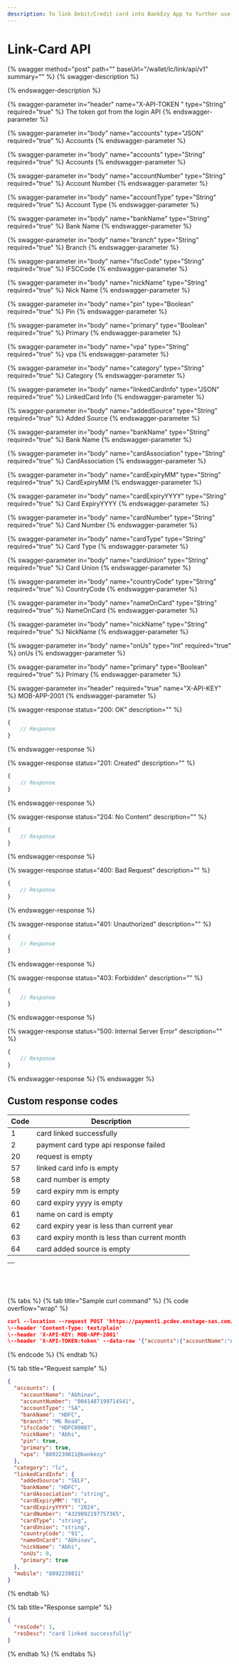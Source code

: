 ```yaml
---
description: To link Debit/Credit card into BankEzy App to further use on payments
---
```


# Link-Card API



{% swagger method="post" path="" baseUrl="<domain>/wallet/lc/link/api/v1" summary="" %}
{% swagger-description %}

{% endswagger-description %}

{% swagger-parameter in="header" name="X-API-TOKEN  " type="String" required="true" %}
The token got from the login API
{% endswagger-parameter %}

{% swagger-parameter in="body" name="accounts" type="JSON" required="true" %}
Accounts
{% endswagger-parameter %}

{% swagger-parameter in="body" name="accounts" type="String" required="true" %}
Accounts
{% endswagger-parameter %}

{% swagger-parameter in="body" name="accountNumber" type="String" required="true" %}
Account Number
{% endswagger-parameter %}

{% swagger-parameter in="body" name="accountType" type="String" required="true" %}
​Account Type
{% endswagger-parameter %}

{% swagger-parameter in="body" name="bankName" type="String" required="true" %}
Bank Name
{% endswagger-parameter %}

{% swagger-parameter in="body" name="branch" type="String" required="true" %}
Branch
{% endswagger-parameter %}

{% swagger-parameter in="body" name="ifscCode" type="String" required="true" %}
​IFSCCode
{% endswagger-parameter %}

{% swagger-parameter in="body" name="nickName" type="String" required="true" %}
​Nick Name
{% endswagger-parameter %}

{% swagger-parameter in="body" name="pin" type="Boolean" required="true" %}
Pin
{% endswagger-parameter %}

{% swagger-parameter in="body" name="primary" type="Boolean" required="true" %}
Primary
{% endswagger-parameter %}

{% swagger-parameter in="body" name="vpa" type="String" required="true" %}
vpa
{% endswagger-parameter %}

{% swagger-parameter in="body" name="category" type="String" required="true" %}
Category
{% endswagger-parameter %}

{% swagger-parameter in="body" name="linkedCardInfo" type="JSON" required="true" %}
LinkedCard Info
{% endswagger-parameter %}

{% swagger-parameter in="body" name="addedSource" type="String" required="true" %}
Added Source
{% endswagger-parameter %}

{% swagger-parameter in="body" name="bankName" type="String" required="true" %}
Bank Name
{% endswagger-parameter %}

{% swagger-parameter in="body" name="cardAssociation" type="String" required="true" %}
​CardAssociation
{% endswagger-parameter %}

{% swagger-parameter in="body" name="cardExpiryMM" type="String" required="true" %}
CardExpiryMM
{% endswagger-parameter %}

{% swagger-parameter in="body" name="cardExpiryYYYY" type="String" required="true" %}
Card ExpiryYYYY
{% endswagger-parameter %}

{% swagger-parameter in="body" name="cardNumber" type="String" required="true" %}
Card Number
{% endswagger-parameter %}

{% swagger-parameter in="body" name="cardType" type="String" required="true" %}
​Card Type
{% endswagger-parameter %}

{% swagger-parameter in="body" name="cardUnion" type="String" required="true" %}
Card Union
{% endswagger-parameter %}

{% swagger-parameter in="body" name="countryCode" type="String" required="true" %}
CountryCode
{% endswagger-parameter %}

{% swagger-parameter in="body" name="nameOnCard" type="String" required="true" %}
NameOnCard
{% endswagger-parameter %}

{% swagger-parameter in="body" name="nickName" type="String" required="true" %}
NickName
{% endswagger-parameter %}

{% swagger-parameter in="body" name="onUs" type="Int" required="true" %}
onUs
{% endswagger-parameter %}

{% swagger-parameter in="body" name="primary" type="Boolean" required="true" %}
Primary
{% endswagger-parameter %}

{% swagger-parameter in="header" required="true" name="X-API-KEY" %}
MOB-APP-2001
{% endswagger-parameter %}

{% swagger-response status="200: OK" description="" %}
```javascript
{
    // Response
}
```
{% endswagger-response %}

{% swagger-response status="201: Created" description="" %}
```javascript
{
    // Response
}
```
{% endswagger-response %}

{% swagger-response status="204: No Content" description="" %}
```javascript
{
    // Response
}
```
{% endswagger-response %}

{% swagger-response status="400: Bad Request" description="" %}
```javascript
{
    // Response
}
```
{% endswagger-response %}

{% swagger-response status="401: Unauthorized" description="" %}
```javascript
{
    // Response
}
```
{% endswagger-response %}

{% swagger-response status="403: Forbidden" description="" %}
```javascript
{
    // Response
}
```
{% endswagger-response %}

{% swagger-response status="500: Internal Server Error" description="" %}
```javascript
{
    // Response
}
```
{% endswagger-response %}
{% endswagger %}

## Custom response codes

| Code | Description                                  |
| ---- | -------------------------------------------- |
| 1    | ​card linked successfully                    |
| 2    | payment card type api response failed        |
| 20   | request is empty                             |
| 57   | ​linked card info is empty                   |
| 58   | card number is empty                         |
| 59   | card expiry mm is empty                      |
| 60   | card expiry yyyy is empty                    |
| 61   | name on card is empty                        |
| 62   | ​card expiry year is less than current year  |
| 63   | card expiry month is less than current month |
| 64   | card added source is empty                   |

| <p><br></p> |
| ----------- |

{% tabs %}
{% tab title="Sample curl command" %}
{% code overflow="wrap" %}
```json
curl --location --request POST 'https://payment1.pcdev.enstage-sas.com/wallet/lc/link/api/v1'
\--header 'Content-Type: text/plain'
\--header 'X-API-KEY: MOB-APP-2001'
\--header 'X-API-TOKEN:token' --data-raw '{"accounts":{"accountName":"Abhinav","accountNumber":"0041487199714541","accountType":"SA","bankName":"HDFC","branch":"MG Road","ifscCode":"HDFC00087","nickName":"Abhi","pin":true,"primary":true,"vpa":"8892239811@bankezy"},"category":"lc","linkedCardInfo":{"addedSource":"SELF","bankName":"HDFC","cardAssociation":"string","cardExpiryMM":"01","cardExpiryYYYY":"2024","cardNumber":"4329092197757365","cardType":"string","cardUnion":"string","countryCode":"91","nameOnCard":"Abhinav","nickName":"Abhi","onUs":0,"primary":true},"mobile":"8892239811"}'
```
{% endcode %}
{% endtab %}

{% tab title="Request sample" %}


```json
{
  "accounts": {
    "accountName": "Abhinav",
    "accountNumber": "0041487199714541",
    "accountType": "SA",
    "bankName": "HDFC",
    "branch": "MG Road",
    "ifscCode": "HDFC00087",
    "nickName": "Abhi",
    "pin": true,
    "primary": true,
    "vpa": "8892239811@bankezy"
  },
  "category": "lc",
  "linkedCardInfo": {
    "addedSource": "SELF",
    "bankName": "HDFC",
    "cardAssociation": "string",
    "cardExpiryMM": "01",
    "cardExpiryYYYY": "2024",
    "cardNumber": "4329092197757365",
    "cardType": "string",
    "cardUnion": "string",
    "countryCode": "91",
    "nameOnCard": "Abhinav",
    "nickName": "Abhi",
    "onUs": 0,
    "primary": true
  },
  "mobile": "8892239811"
}
```
{% endtab %}

{% tab title="Response sample" %}
```json
{
  "resCode": 1,
  "resDesc": "card linked successfully"
}
```
{% endtab %}
{% endtabs %}
